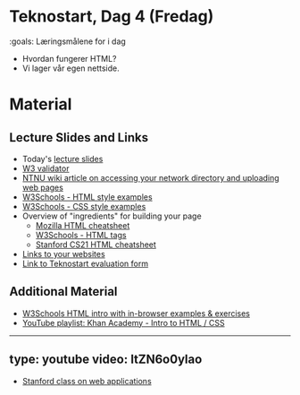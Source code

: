 # Teknostart, Dag 4 (Fredag)

:goals: Læringsmålene for i dag
* Hvordan fungerer HTML?
* Vi lager vår egen nettside.

# Material

## Lecture Slides and Links

* Today's [lecture slides](day4-slides.pdf)
* [W3 validator](https://validator.w3.org/#validate_by_input)
* [NTNU wiki article on accessing your network directory and uploading web pages](https://i.ntnu.no/wiki/-/wiki/Norsk/Lag+nettside+på+folk-ntnu-no)
* [W3Schools - HTML style examples](https://www.w3schools.com/html/html_styles.asp)
* [W3Schools - CSS style examples](https://www.w3schools.com/css/default.asp )
* Overview of "ingredients" for building your page
    * [Mozilla HTML cheatsheet](https://developer.mozilla.org/en-US/docs/Learn/HTML/Cheatsheet) 
    * [W3Schools - HTML tags](https://www.w3schools.com/tags/default.asp)
    * [Stanford CS21 HTML cheatsheet](https://web.stanford.edu/group/csp/cs21/htmlcheatsheet.pdf)
* [Links to your websites](https://s.ntnu.no/ts-pages)
* [Link to Teknostart evaluation form](https://s.ntnu.no/tekno)



## Additional Material

* [W3Schools HTML intro with in-browser examples & exercises](https://www.w3schools.com/html/html_intro.asp)
* [YouTube playlist: Khan Academy -  Intro to HTML / CSS](https://www.youtube.com/playlist?list=PLfloRV9R6_kRQihyrQV9eVYt32KNGqXRo)
---
type: youtube
video: ItZN6o0ylao
---


* [Stanford class on web applications](https://web.stanford.edu/class/cs142/lectures.html)
